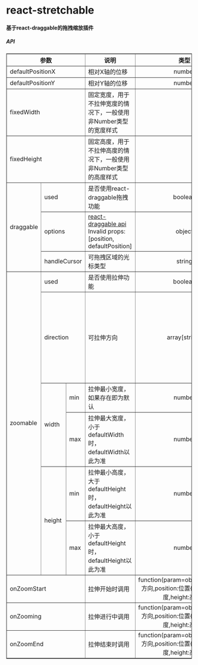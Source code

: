 # react-stretchable

#### 基于react-draggable的拖拽缩放插件

##### API

<table border="1">
    <tr>
      <th colspan="3">参数</th>
      <th>说明</th>
      <th align="center">类型</th>
      <th align="center">默认值</th>
    </tr>
    <tr>
      <td colspan="3">defaultPositionX</td>
      <td>相对X轴的位移</td>
      <td align="center">number</td>
      <td align="center">0</td>
    </tr>
    <tr>
      <td colspan="3">defaultPositionY</td>
      <td>相对Y轴的位移</td>
      <td align="center">number</td>
      <td align="center">0</td>
    </tr>
    <tr>
      <td colspan="3">fixedWidth</td>
      <td>固定宽度，用于不拉伸宽度的情况下，一般使用非Number类型的宽度样式</td>
      <td align="center"></td>
      <td align="center">null</td>
    </tr>
    <tr>
      <td colspan="3">fixedHeight</td>
      <td>固定高度，用于不拉伸高度的情况下，一般使用非Number类型的高度样式</td>
      <td align="center"></td>
      <td align="center">null</td>
    </tr>
    <tr>
      <td rowspan="3">draggable</td>
      <td colspan="2">used</td>
      <td>是否使用react-draggable拖拽功能</td>
      <td align="center">boolean</td>
      <td align="center">true</td>
    </tr>
    <tr>
      <td colspan="2">options</td>
      <td>
        <a target="_blank" href="https://www.npmjs.com/package/react-draggable#draggable-api">react-draggable api</a> Invalid props: [position, defaultPosition]
      </td>
      <td align="center">object</td>
      <td align="center">-</td>
    </tr>
    <tr>
      <td colspan="2">handleCursor</td>
      <td>可拖拽区域的光标类型</td>
      <td align="center">string</td>
      <td align="center">move</td>
    </tr>
    <tr>
      <td rowspan="6">zoomable</td>
      <td colspan="2">used</td>
      <td>是否使用拉伸功能</td>
      <td align="center">boolean</td>
      <td align="center">true</td>
    </tr>
    <tr>
      <td colspan="2">direction</td>
      <td>可拉伸方向</td>
      <td align="center">array[string]</td>
      <td align="center">["top", "right-top", "right", "right-bottom", "bottom", "left-bottom", "left", "left-top"]</td>
    </tr>
    <tr>
      <td rowspan="2">width</td>
      <td>min</td>
      <td>拉伸最小宽度，如果存在即为默认</td>
      <td align="center">number</td>
      <td align="center">10</td>
    </tr>
    <tr>
      <td>max</td>
      <td>拉伸最大宽度，小于defaultWidth时，defaultWidth以此为准</td>
      <td align="center">number</td>
      <td align="center">1000</td>
    </tr>
    <tr>
      <td rowspan="2">height</td>
      <td>min</td>
      <td>拉伸最小高度，大于defaultHeight时，defaultHeight以此为准</td>
      <td align="center">number</td>
      <td align="center">10</td>
    </tr>
    <tr>
      <td>max</td>
      <td>拉伸最大高度，小于defaultHeight时，defaultHeight以此为准</td>
      <td align="center">number</td>
      <td align="center">500</td>
    </tr>
    <tr>
      <td colspan="3">onZoomStart</td>
      <td>拉伸开始时调用</td>
      <td align="center">function(param=object{direction:方向,position:位置{x,y},width:宽度,height:高度})</td>
      <td align="center">-</td>
    </tr>
    <tr>
      <td colspan="3">onZooming</td>
      <td>拉伸进行中调用</td>
      <td align="center">function(param=object{direction:方向,position:位置{x,y},width:宽度,height:高度})</td>
      <td align="center">-</td>
    </tr>
    <tr>
      <td colspan="3">onZoomEnd</td>
      <td>拉伸结束时调用</td>
      <td align="center">function(param=object{direction:方向,position:位置{x,y},width:宽度,height:高度})</td>
      <td align="center">-</td>
    </tr>
</table>